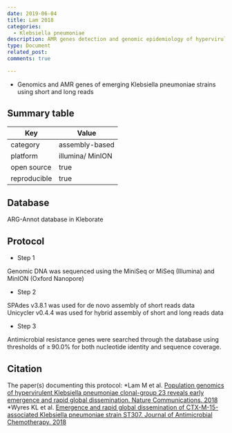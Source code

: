 ```yaml
---
date: 2019-06-04
title: Lam 2018
categories:
  - Klebsiella pneumoniae
description: AMR genes detection and genomic epidemiology of hypervirulent Klebsiella pneumoniae
type: Document
related_post:
comments: true

---
```



* Genomics and AMR genes of emerging Klebsiella pneumoniae strains using short and long reads



## Summary table

|Key|Value|
|----|----|
|category|assembly-based|
|platform|illumina/ MinION|
|open source|true|
|reproducible|true|


## Database

ARG-Annot database in Kleborate


## Protocol


* Step 1

Genomic DNA was sequenced using the MiniSeq or MiSeq (Illumina) and MinION (Oxford Nanopore) 

* Step 2

SPAdes v3.8.1 was used for de novo assembly of short reads data  
Unicycler v0.4.4 was used for hybrid assembly of short and long reads data

* Step 3 

Antimicrobial resistance genes were searched through the database using thresholds of ≥ 90.0% for both nucleotide identity and sequence coverage.

## Citation

The paper(s) documenting this protocol: 
*Lam M et al. [Population genomics of hypervirulent Klebsiella pneumoniae clonal-group 23 reveals early emergence and rapid global dissemination. Nature Communications. 2018](https://www.ncbi.nlm.nih.gov/pmc/articles/PMC6045662/)
*Wyres KL et al. [Emergence and rapid global dissemination of CTX-M-15-associated Klebsiella pneumoniae strain ST307. Journal of Antimicrobial Chemotherapy. 2018](https://www.ncbi.nlm.nih.gov/pmc/articles/PMC6376852/)
